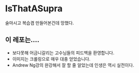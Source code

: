 # IsThatASupra
술마시고 복습겸 만들어본건데 망했다.

## 이 레포는....
- 보다못해 어금니갈리는 고수님들의 피드백을 환영합니다.
- 이미지는 크롤링으로 매우 대충 얻었습니다.
- Andrew Ng강의 완강해서 잘 할 줄 알았는데 인생은 역시 실전이다.
